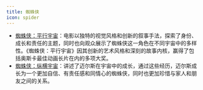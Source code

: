 ```yaml
---
title: 蜘蛛侠
icon: spider
---
```


- [蜘蛛侠：平行宇宙](https://www.bilibili.com/bangumi/play/ep731907?theme=movie&spm_id_from=333.337.0.0)：电影以独特的视觉风格和创新的叙事手法，探索了身份、成长和责任的主题，同时也向观众展示了蜘蛛侠这一角色在不同宇宙中的多样性。《蜘蛛侠：平行宇宙》因其创新的艺术风格和深刻的故事内核，赢得了包括奥斯卡最佳动画长片在内的多项大奖。
- [蜘蛛侠：纵横宇宙](https://www.bilibili.com/bangumi/play/ss45426?theme=movie&spm_id_from=333.337.0.0)：讲述了迈尔斯在宇宙中的成长，通过这些经历，迈尔斯成长为一个更加自信、有责任感和同情心的蜘蛛侠，同时也更加珍惜与家人和朋友之间的关系。